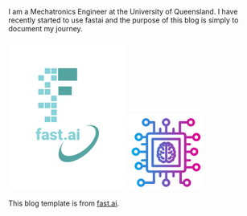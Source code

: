 I am a Mechatronics Engineer at the University of Queensland. I have recently started to use fastai and the purpose of this blog is simply to document my journey. 

![Image of fast.ai logo](images/logo.png) <img src="images/machine_learning_2.png"  width="30%" height="30%">

This blog template is from [fast.ai](https://www.fast.ai).
